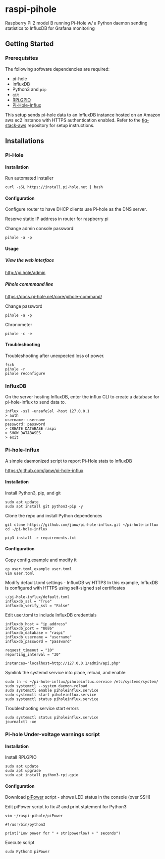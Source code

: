 # raspi-pihole




Raspberry Pi 2 model B running Pi-Hole w/ a Python daemon sending statistics to InfluxDB for Grafana monitoring



## Getting Started




### Prerequisites



The following software dependencies are required:

* pi-hole
* InfluxDB
* Python3 and `pip`
* `git`
* [RPi.GPIO](https://pypi.org/project/RPi.GPIO/) 
* [Pi-Hole-Influx](https://github.com/janw/pi-hole-influx)


This setup sends pi-hole data to an InfluxDB instance hosted on an Amazon aws ec2 instance with HTTPS authentication enabled. Refer to the [tig-stack-aws](https://github.com/jihomc/tig-stack-aws) repository for setup instructions.



## Installations 



### Pi-Hole


#### Installation

Run automated installer

```shell
curl -sSL https://install.pi-hole.net | bash
```

#### Configuration

Configure router to have DHCP clients use Pi-hole as the DNS server.

Reserve static IP address in router for raspberry pi

Change admin console password

```shell
pihole -a -p
```


#### Usage

##### View the web interface

http://pi.hole/admin


##### Pihole commmand line

https://docs.pi-hole.net/core/pihole-command/

Change password

```shell
pihole -a -p
```

Chronometer

```shell
pihole -c -e
```

#### Troubleshooting

Troubleshooting after unexpected loss of power.

```shell
fsck
pihole -r
pihole reconfigure
```


### InfluxDB

On the server hosting InfluxDB, enter the influx CLI to create a database for pi-hole-influx to send data to.

```shell
influx -ssl -unsafeSsl -host 127.0.0.1
> auth
username: username
password: password
> CREATE DATABASE raspi
> SHOW DATABASES
> exit
```


### Pi-hole-Influx



A simple daemonized script to report Pi-Hole stats to InfluxDB

https://github.com/janw/pi-hole-influx



#### Installation


Install Python3, pip, and git

```shell
sudo apt update
sudo apt install git python3-pip -y
```

Clone the repo and install Python dependences

```shell
git clone https://github.com/janw/pi-hole-influx.git ~/pi-hole-influx
cd ~/pi-hole-influx

pip3 install -r requirements.txt
```


#### Configuration


Copy config.example and modify it

```shell
cp user.toml.example user.toml
vim user.toml
```

Modify default.toml settings - InfluxDB w/ HTTPS
In this example, InfluxDB is configured with HTTPS using self-signed ssl certificates 

```shell
~/pi-hole-influx/default.toml
influxdb_ssl = "True"
influxdb_verify_ssl = "False"
```

Edit user.toml to include InfluxDB credentials

```shell
influxdb_host = "ip_address"
influxdb_port = "8086"
influxdb_database = "raspi"
influxdb_username = "username"
influxdb_password = "password"

request_timeout = "10"
reporting_interval = "30"

instances="localhost=http://127.0.0.1/admin/api.php"
```

Symlink the systemd service into place, reload, and enable

```shell
sudo ln -s ~/pi-hole-influx/piholeinflux.service /etc/systemd/system/
sudo systemctl --system daemon-reload
sudo systemctl enable piholeinflux.service
sudo systemctl start piholeinflux.service
sudo systemctl status piholeinflux.service
```

Troubleshooting service start errors

```shell
sudo systemctl status piholeinflux.service
journalctl -xe
```
 



### Pi-hole Under-voltage warnings script



#### Installation


Install RPi.GPIO

```shell
sudo apt update
sudo apt upgrade
sudo apt install python3-rpi.gpio
```


#### Configuration


Download [piPower](https://github.com/electronicsguy/piPower) script - shows LED status in the console (over SSH)

Edit piPower script to fix #! and print statement for Python3

```shell
vim ~/raspi-pihole/piPower

#!/usr/bin/python3

print("Low power for " + str(powerlow) + " seconds")
```

Execute script

```shell
sudo Python3 piPower
```


 
